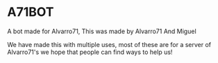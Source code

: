 # A71BOT
A bot made for Alvarro71, This was made by Alvarro71 And Miguel

We have made this with multiple uses, most of these are for a server of Alvarro71's we hope that people can find ways to help us!
